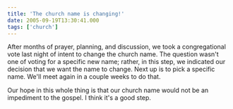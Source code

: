 ```yaml
---
title: 'The church name is changing!'
date: 2005-09-19T13:30:41.000
tags: ['church']
---
```


After months of prayer, planning, and discussion, we took a congregational vote last night of intent to change the church name. The question wasn't one of voting for a specific new name; rather, in this step, we indicated our decision that we want the name to change. Next up is to pick a specific name. We'll meet again in a couple weeks to do that.

Our hope in this whole thing is that our church name would not be an impediment to the gospel. I think it's a good step.
